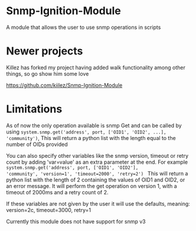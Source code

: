 # Snmp-Ignition-Module
A module that allows the user to use snmp operations in scripts

# Newer projects
Killez has forked my project having added walk functionality among other things, so go show him some love

https://github.com/kiilez/Snmp-Ignition-Module

# Limitations
As of now the only operation available is snmp Get and can be called by using <code>system.snmp.get('address', port, ['OID1', 'OID2', ...], 'community')</code>, This will return a python list with the length equal to the number of OIDs provided

You can also specify other variables like the snmp version, timeout or retry count by adding 'var=value' as an extra parameter at the end.
For example <code> system.snmp.get('address', port, ['OID1', 'OID2'], 'community', 'version=1', 'timeout=2000', 'retry=2') </code>
This will return a python list with the length of 2 containing the values of OID1 and OID2, or an error message.
It will perform the get operation on version 1, with a timeout of 2000ms and a retry count of 2.

If these variables are not given by the user it will use the defaults, meaning: version=2c, timeout=3000, retry=1

Currently this module does not have support for snmp v3


